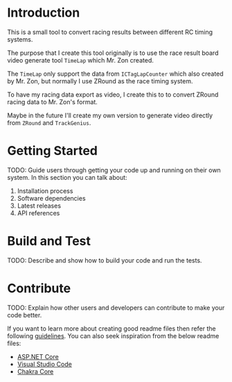 # Introduction 
This is a small tool to convert racing results between different RC timing systems.

The purpose that I create this tool originally is to use the race result board video generate tool `TimeLap` which Mr. Zon created.

The `TimeLap` only support the data from `ICTagLapCounter` which also created by Mr. Zon, but normally I use ZRound as the race timing system. 

To have my racing data export as video, I create this to to convert ZRound racing data to Mr. Zon's format.

Maybe in the future I'll create my own version to generate video directly from `ZRound` and `TrackGenius`.

# Getting Started
TODO: Guide users through getting your code up and running on their own system. In this section you can talk about:
1.	Installation process
2.	Software dependencies
3.	Latest releases
4.	API references

# Build and Test
TODO: Describe and show how to build your code and run the tests. 

# Contribute
TODO: Explain how other users and developers can contribute to make your code better. 

If you want to learn more about creating good readme files then refer the following [guidelines](https://docs.microsoft.com/en-us/azure/devops/repos/git/create-a-readme?view=azure-devops). You can also seek inspiration from the below readme files:
- [ASP.NET Core](https://github.com/aspnet/Home)
- [Visual Studio Code](https://github.com/Microsoft/vscode)
- [Chakra Core](https://github.com/Microsoft/ChakraCore)